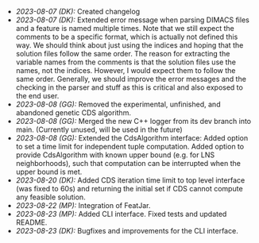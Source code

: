 - _2023-08-07 (DK):_ Created changelog
- _2023-08-07 (DK):_ Extended error message when parsing DIMACS files and a
  feature is named multiple times. Note that we still expect the comments to be
  a specific format, which is actually not defined this way. We should think
  about just using the indices and hoping that the solution files follow the
  same order. The reason for extracting the variable names from the comments is
  that the solution files use the names, not the indices. However, I would
  expect them to follow the same order. Generally, we should improve the error
  messages and the checking in the parser and stuff as this is critical and also
  exposed to the end user.
- _2023-08-08 (GG):_ Removed the experimental, unfinished, and abandoned genetic
  CDS algorithm.
- _2023-08-08 (GG):_ Merged the new C++ logger from its dev branch into main.
  (Currently unused, will be used in the future)
- _2023-08-08 (GG):_ Extended the CdsAlgorithm interface: Added option to set a
  time limit for independent tuple computation. Added option to provide
  CdsAlgorithm with known upper bound (e.g. for LNS neighborhoods), such that
  computation can be interrupted when the upper bound is met.
- _2023-08-20 (DK):_ Added CDS iteration time limit to top level interface (was
  fixed to 60s) and returning the initial set if CDS cannot compute any feasible
  solution.
- _2023-08-22 (MP):_ Integration of FeatJar.
- _2023-08-23 (MP):_ Added CLI interface. Fixed tests and updated README.
- _2023-08-23 (DK):_ Bugfixes and improvements for the CLI interface.
